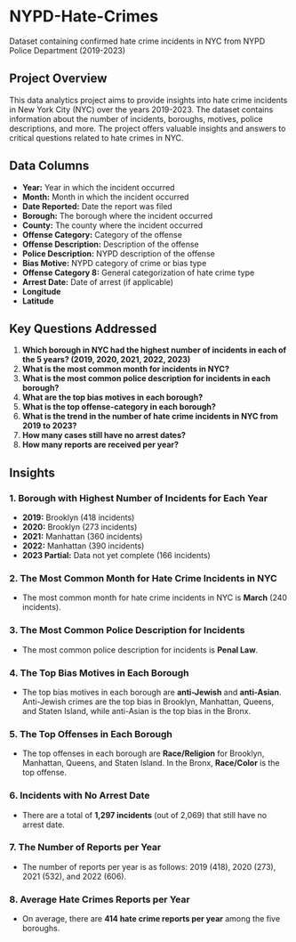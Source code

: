 # NYPD-Hate-Crimes

Dataset containing confirmed hate crime incidents in NYC from NYPD Police Department (2019-2023)


## Project Overview

This data analytics project aims to provide insights into hate crime incidents in New York City (NYC) over the years 2019-2023. The dataset contains information about the number of incidents, boroughs, motives, police descriptions, and more. The project offers valuable insights and answers to critical questions related to hate crimes in NYC.


## Data Columns

- **Year:** Year in which the incident occurred
- **Month:** Month in which the incident occurred
- **Date Reported:** Date the report was filed
- **Borough:** The borough where the incident occurred
- **County:** The county where the incident occurred
- **Offense Category:** Category of the offense
- **Offense Description:** Description of the offense
- **Police Description:** NYPD description of the offense
- **Bias Motive:** NYPD category of crime or bias type
- **Offense Category 8:** General categorization of hate crime type
- **Arrest Date:** Date of arrest (if applicable)
- **Longitude**
- **Latitude**

## Key Questions Addressed

1. **Which borough in NYC had the highest number of incidents in each of the 5 years? (2019, 2020, 2021, 2022, 2023)**
2. **What is the most common month for incidents in NYC?**
3. **What is the most common police description for incidents in each borough?**
4. **What are the top bias motives in each borough?**
5. **What is the top offense-category in each borough?**
6. **What is the trend in the number of hate crime incidents in NYC from 2019 to 2023?**
7. **How many cases still have no arrest dates?**
8. **How many reports are received per year?**


## Insights

### 1. Borough with Highest Number of Incidents for Each Year

- **2019:** Brooklyn (418 incidents)
- **2020:** Brooklyn (273 incidents)
- **2021:** Manhattan (360 incidents)
- **2022:** Manhattan (390 incidents)
- **2023 Partial:** Data not yet complete (166 incidents)

### 2. The Most Common Month for Hate Crime Incidents in NYC

- The most common month for hate crime incidents in NYC is **March** (240 incidents).

### 3. The Most Common Police Description for Incidents

- The most common police description for incidents is **Penal Law**.

### 4. The Top Bias Motives in Each Borough

- The top bias motives in each borough are **anti-Jewish** and **anti-Asian**. Anti-Jewish crimes are the top bias in Brooklyn, Manhattan, Queens, and Staten Island, while anti-Asian is the top bias in the Bronx.

### 5. The Top Offenses in Each Borough

- The top offenses in each borough are **Race/Religion** for Brooklyn, Manhattan, Queens, and Staten Island. In the Bronx, **Race/Color** is the top offense.

### 6. Incidents with No Arrest Date

- There are a total of **1,297 incidents** (out of 2,069) that still have no arrest date.

### 7. The Number of Reports per Year

- The number of reports per year is as follows: 2019 (418), 2020 (273), 2021 (532), and 2022 (606).

### 8. Average Hate Crimes Reports per Year

- On average, there are **414 hate crime reports per year** among the five boroughs.

